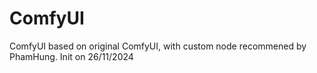 # ComfyUI
ComfyUI based on original ComfyUI, with custom node recommened by PhamHung. Init on 26/11/2024
